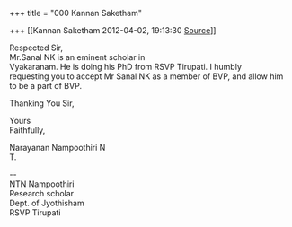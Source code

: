+++
title = "000 Kannan Saketham"

+++
[[Kannan Saketham	2012-04-02, 19:13:30 [Source](https://groups.google.com/g/bvparishat/c/MxbPJiX6EvY)]]



Respected Sir,  
Mr.Sanal NK is an eminent scholar in  
Vyakaranam. He is doing his PhD from RSVP Tirupati. I humbly  
requesting you to accept Mr Sanal NK as a member of BVP, and allow him  
to be a part of BVP.

Thanking You Sir,

  
Yours  
Faithfully,

  
Narayanan Nampoothiri N  
T.

  
--  
NTN Nampoothiri  
Research scholar  
Dept. of Jyothisham  
RSVP Tirupati  

